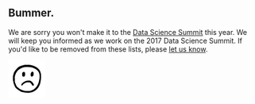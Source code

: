 ## Bummer.

We are sorry you won't make it to the [Data Science Summit](http://msdse.org/summit) this year. We will keep you informed as we work on the 2017 Data Science Summit. If you'd like to be removed from these lists, please [let us know](mailto:ddd@moore.org).

<img src="https://github.com/DDD-Moore/dse/raw/master/sad.png" align="center" height="75">
